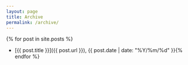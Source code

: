 ```yaml
---
layout: page
title: Archive
permalink: /archive/
---
```



{% for post in site.posts %}
- [{{ post.title }}]({{ post.url }}), {{ post.date | date: "%Y/%m/%d" }}{% endfor %}

